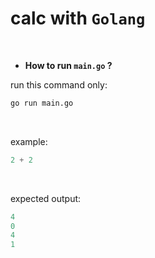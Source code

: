 # calc with ``Golang``
<br>

- **How to run ``main.go`` ?**

run this command only:
````bash
go run main.go
````
<br>

example:
````go
2 + 2
````
<br>

expected output:
````go
4 
0
4
1
````